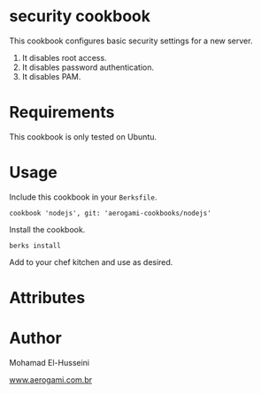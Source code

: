 # security cookbook

This cookbook configures basic security settings for a new server.

1. It disables root access.
2. It disables password authentication.
3. It disables PAM.

# Requirements

This cookbook is only tested on Ubuntu.

# Usage

Include this cookbook in your `Berksfile`.

````
cookbook 'nodejs', git: 'aerogami-cookbooks/nodejs'
````

Install the cookbook.

````
berks install
````

Add to your chef kitchen and use as desired.

# Attributes

# Author

Mohamad El-Husseini

www.aerogami.com.br
